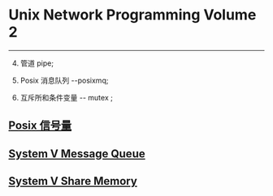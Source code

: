 # Unix Network Programming Volume 2
---







4. 管道  pipe;
5. Posix 消息队列  --posixmq;



7. 互斥所和条件变量  -- mutex ;

## [Posix 信号量](pxsem/)

## [System V Message Queue](svmsg/)

## [System V Share Memory](svshm/)







